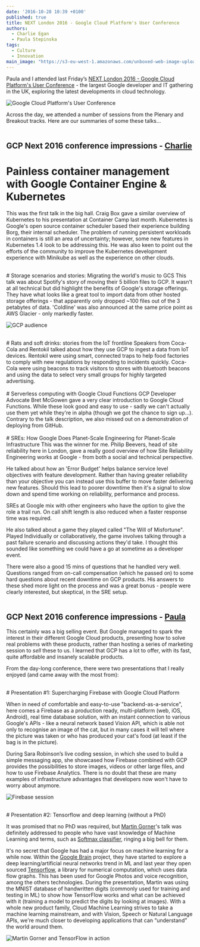 ```yaml
---
date: '2016-10-28 10:39 +0100'
published: true
title: NEXT London 2016 - Google Cloud Platform's User Conference
authors:
  - Charlie Egan
  - Paula Stepinska
tags:
  - Culture
  - Innovation
main_image: "https://s3-eu-west-1.amazonaws.com/unboxed-web-image-uploader/93e1e9c6c48e2ab1758a026a53227c0e.PNG"
---
```

Paula and I attended last Friday’s [NEXT London 2016 - Google Cloud Platform's User Conference](https://cloudplatformonline.com/NEXT2016-London.html) - the largest Google developer and IT gathering in the UK, exploring the latest developments in cloud technology.<br/>

![Google Cloud Platform's User Conference](https://s3-eu-west-1.amazonaws.com/unboxed-web-image-uploader/084722adfe9518b470b225cd21b9e5e8.PNG)

Across the day, we attended a number of sessions from the Plenary and Breakout tracks. Here are our summaries of some these talks... <br/>
<br/>

## GCP Next 2016 conference impressions - [Charlie](https://unboxed.co/team#charlie-egan)

# Painless container management with Google Container Engine & Kubernetes
This was the first talk in the big hall. Craig Box gave a similar overview of
Kubernetes to his presentation at Container Camp last month. Kubernetes is
Google's open source container scheduler based their experience building Borg,
their internal scheduler. The problem of running persistent workloads in
containers is still an area of uncertainty; however, some new features in
Kubernetes 1.4 look to be addressing this. He was also keen to point out the
efforts of the community to improve the Kubernetes development experience
with Minikube as well as the experience on other clouds.<br/>

<br/>
# Storage scenarios and stories: Migrating the world's music to GCS
This talk was about Spotify's story of moving their 5 billion files to GCP. It
wasn't at all technical but did highlight the benefits of Google's storage
offerings. They have what looks like a great tool to import data from other
hosted storage offerings - that apparently only dropped ~100 files out of the 3
petabytes of data. 'Coldline' was also announced at the same price point as AWS
Glacier - only markedly faster.<br/>

![GCP audience](https://s3-eu-west-1.amazonaws.com/unboxed-web-images/30158518115b9b1e8b9f4e4e004ae8a4.jpg)

<br/>
# Rats and soft drinks: stories from the IoT frontline
Speakers from Coca-Cola and Rentokil talked about how they use GCP to ingest a
data from IoT devices. Rentokil were using smart, connected traps to help
food factories to comply with new regulations by responding to incidents quickly.
Coca-Cola were using beacons to track visitors to stores with bluetooth beacons
and using the data to select very small groups for highly targeted advertising.<br/>

<br/>
# Serverless computing with Google Cloud Functions
GCP Developer Advocate Bret McGowen gave a very clear introduction to Google
Cloud Functions. While these look good and easy to use - sadly we can't actually
use them yet while they're in alpha (though we got the chance to sign up...).
Contrary to the talk description, we also missed out on a demonstration of
deploying from GitHub.<br/>

<br/>
# SREs: How Google Does Planet-Scale Engineering for Planet-Scale Infrastructure
This was the winner for me. Philip Beevers, head of site reliability here in
London, gave a really good overview of how Site Reliability Engineering works at
Google - from both a social and technical perspective.<br/>

He talked about how an 'Error Budget' helps balance service level objectives
with feature development. Rather than having greater reliability than your
objective you can instead use this buffer to move faster delivering new
features. Should this lead to poorer downtime then it's a signal to slow down
and spend time working on reliability, performance and process.<br/>

SREs at Google mix with other engineers who have the option to give the role
a trail run. On call shift length is also reduced when a faster response time
was required.<br/>

He also talked about a game they played called "The Will of Misfortune". Played
Individually or collaboratively, the game involves talking through a past failure
scenario and discussing actions they'd take. I thought this sounded like
something we could have a go at sometime as a developer event.<br/>

There were also a good 15 mins of questions that he handled very well. Questions
ranged from on-call compensation (which he passed on) to some hard questions
about recent downtime on GCP products. His answers to these shed more light on
the process and was a great bonus - people were clearly interested, but
skeptical, in the SRE setup.<br/>
<br/>

## GCP Next 2016 conference impressions - [Paula](https://unboxed.co/team#paula-stepinska)

This certainly was a big selling event. But Google managed to spark the interest
in their different Google Cloud products, presenting how to solve real problems
with these products, rather than hosting a series of marketing session to _sell_
these to us. I learned that GCP has a lot to offer, with its fast, quite
affordable and insanely scalable products.<br/>

From the day-long conference, there were two presentations that I really enjoyed
(and came away with the most from):<br/>

<br/>
# Presentation #1: Supercharging Firebase with Google Cloud Platform

When in need of comfortable and easy-to-use "backend-as-a-service", here comes
a Firebase as a production ready, multi-platform (web, iOS, Android), real time
database solution, with an instant connection to various Google's APIs - like
a neural network based Vision API, which is able not only to recognise an image
of the cat, but in many cases it will tell where the picture was taken or who
has produced your cat's food (at least if the bag is in the picture).<br/>

During Sara Robinson’s live coding session, in which she used to build a simple
messaging app, she showcased how Firebase combined with GCP  provides
the possibilities to store images, videos or other large files, and how to use
Firebase Analytics. There is no doubt that these are many examples of
infrastructure advantages that developers now won't have to worry about anymore.<br/>

![Firebase session](https://s3-eu-west-1.amazonaws.com/unboxed-web-images/05e85ffb3889e28132b56eede753c8d3.jpg)

<br/>
# Presentation #2: Tensorflow and deep learning (without a PhD)

It was promised that no PhD was required, but
[Martin Gorner](https://twitter.com/martin_gorner)'s talk was definitely
addressed to people who have vast knowledge of Machine Learning and terms, such
as [Softmax classifier](https://en.wikipedia.org/wiki/Softmax_function#Neural_networks),
ringing a big bell for them.<br/>

It's no secret that Google has had a major focus on machine learning for a while now.
Within the [Google Brain](https://en.wikipedia.org/wiki/Google_Brain) project,
they have started to explore a deep learning/artificial neural networks trend
in ML and last year they open sourced [Tensorflow](https://www.tensorflow.org/),
a library for numerical computation, which uses data flow graphs. This has been
used for Google Photos and voice recognition, among the others technologies.
During the presentation, Martin was using the MNIST database of handwritten
digits (commonly used for training and testing in ML) to show how TensorFlow
works and what can be achieved with it (training a model to predict the digits
by looking at images). With a whole new product family, Cloud Machine Learning
strives to take a machine learning mainstream, and with Vision, Speech or
Natural Language APIs, we're much closer to developing applications that can
“understand” the world around them.

![Martin Gorner and TensorFlow in action](https://s3-eu-west-1.amazonaws.com/unboxed-web-images/b5a4408c3867182dc3348f76df75cb4f.jpg)
